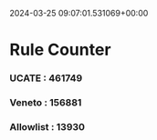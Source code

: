 2024-03-25 09:07:01.531069+00:00
# Rule Counter 
 ### UCATE : 461749

 ### Veneto : 156881

 ### Allowlist : 13930